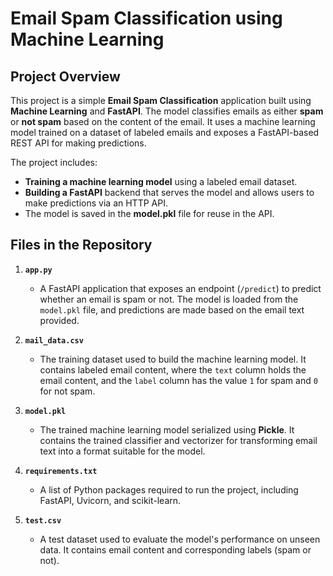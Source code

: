 # Email Spam Classification using Machine Learning

## Project Overview

This project is a simple **Email Spam Classification** application built using **Machine Learning** and **FastAPI**. The model classifies emails as either **spam** or **not spam** based on the content of the email. It uses a machine learning model trained on a dataset of labeled emails and exposes a FastAPI-based REST API for making predictions.

The project includes:
- **Training a machine learning model** using a labeled email dataset.
- **Building a FastAPI** backend that serves the model and allows users to make predictions via an HTTP API.
- The model is saved in the **model.pkl** file for reuse in the API.

## Files in the Repository

1. **`app.py`**  
   - A FastAPI application that exposes an endpoint (`/predict`) to predict whether an email is spam or not. The model is loaded from the `model.pkl` file, and predictions are made based on the email text provided.

2. **`mail_data.csv`**  
   - The training dataset used to build the machine learning model. It contains labeled email content, where the `text` column holds the email content, and the `label` column has the value `1` for spam and `0` for not spam.

3. **`model.pkl`**  
   - The trained machine learning model serialized using **Pickle**. It contains the trained classifier and vectorizer for transforming email text into a format suitable for the model.

4. **`requirements.txt`**  
   - A list of Python packages required to run the project, including FastAPI, Uvicorn, and scikit-learn.

5. **`test.csv`**  
   - A test dataset used to evaluate the model's performance on unseen data. It contains email content and corresponding labels (spam or not).

